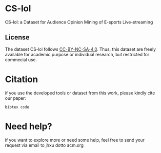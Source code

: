 # CS-lol
CS-lol: a Dataset for Audience Opinion Mining of E-sports Live-streaming

## License

The dataset CS-lol follows [CC-BY-NC-SA-4.0](LICENSE). Thus, this dataset are freely available for academic purpose or individual research, but restricted for commecial use.

# Citation

if you use the developed tools or dataset from this work, please kindly cite our paper:

```
bibtex code
```

# Need help?

if you want to explore more or need some help, feel free to send your request via email to jhxu dotto acm.org 
